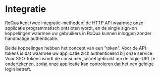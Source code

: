 # Integratie

RoQua kent twee integratie-methoden: de HTTP API waarmee onze applicatie
programmatisch ontsloten wordt, en de single sign-on koppelingen waarmee uw
gebruikers in RoQua kunnen inloggen zonder handmatige authenticatie.

Beide koppelingen hebben het concept van een "token". Voor de API-tokens is dat
waarmee uw applicatie zich authenticeerd bij onze service. Voor SSO-tokens wordt
de consumer_secret gebruikt om de login-URL te ondertekenen, zodat onze
applicatie kan controleren dat het een geldige login betreft.
